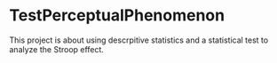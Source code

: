 # TestPerceptualPhenomenon

This project is about using descrpitive statistics and a statistical test to analyze the Stroop effect.
